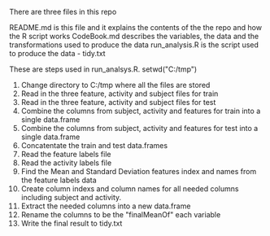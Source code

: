 There are three files in this repo

README.md is this file and it explains the contents of the the repo and how the R script works
CodeBook.md describes the variables, the data and the transformations used to produce the data
run_analysis.R is the script used to produce the data - tidy.txt


These are steps used in run_analsys.R.
setwd("C:/tmp")

1. Change directory to C:/tmp where all the files are stored
2. Read in the three feature, activity and subject files for train
3. Read in the three feature, activity and subject files for test
4. Combine the columns from subject, activity and features for train into a single data.frame
5. Combine the columns from subject, activity and features for test into a single data.frame
6. Concatentate the train and test data.frames
7. Read the feature labels file
8. Read the activity labels file
9. Find the Mean and Standard Deviation features index and names from the feature labels data
10. Create column indexs and column names for all needed columns including subject and activity.
11. Extract the needed columns into a new data.frame
12. Rename the columns to be the "finalMeanOf" each variable
13. Write the final result to tidy.txt


